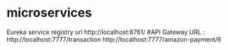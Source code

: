 # microservices
Eureka service registry url
http://localhost:8761/
#API Gateway URL : 
http://localhost:7777/transaction 
http://localhost:7777/amazon-payment/6
